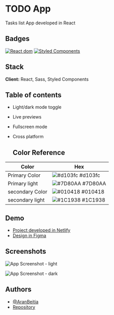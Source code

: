 # TODO App

Tasks list App developed in React

## Badges

[![React dom](https://img.shields.io/badge/React-17.0.2-blue)](https://img.shields.io/badge/React-17.0.2-blue)
[![Styled Components](https://img.shields.io/badge/Styled%20Components-5.3.1-pink)](https://img.shields.io/badge/Styled%20Components-5.3.1-pink)

## Stack

**Client:** React, Sass, Styled Components

## Table of contents

- Light/dark mode toggle
- Live previews
- Fullscreen mode
- Cross platform

  ## Color Reference

| Color           | Hex                                                              |
| --------------- | ---------------------------------------------------------------- |
| Primary Color   | ![#d103fc](https://via.placeholder.com/10/d103fc?text=+) #d103fc |
| Primary light   | ![#7D80AA](https://via.placeholder.com/10/7D80AA?text=+) #7D80AA |
| secondary Color | ![#010418](https://via.placeholder.com/10/010418?text=+) #010418 |
| secondary light | ![#1C1938](https://via.placeholder.com/10/1C1938?text=+) #1C1938 |

## Demo

- [Project developed in Netlify](https://muchmoretodo.netlify.app/)
- [Design in Figma](https://www.figma.com/file/0xVpEEJ8rLuTUH1CvngMsi/TODO-LIST?node-id=0%3A1)

## Screenshots

![App Screenshot - light](https://user-images.githubusercontent.com/12766483/136756256-95c2ace0-bdce-41a0-b709-9ec8af35b758.jpg)

![App Screenshot - dark](https://user-images.githubusercontent.com/12766483/136756277-207337c0-ddf0-4a4c-9036-f4eee7fe597c.jpg)

## Authors

- [@AranBeitia](https://www.github.com/AranBeitia)
- [Repository](https://github.com/AranBeitia/react-todo)
